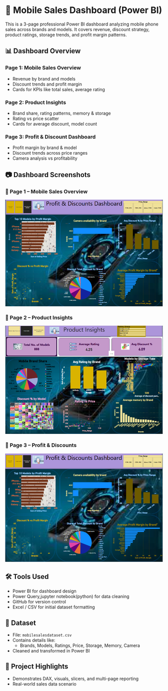 # 📱 Mobile Sales Dashboard (Power BI)

This is a 3-page professional Power BI dashboard analyzing mobile phone sales across brands and models. It covers revenue, discount strategy, product ratings, storage trends, and profit margin patterns.

 ## 📊 Dashboard Overview

### Page 1: Mobile Sales Overview
- Revenue by brand and models
- Discount trends and profit margin
- Cards for KPIs like total sales, average rating

### Page 2: Product Insights
- Brand share, rating patterns, memory & storage
- Rating vs price scatter
- Cards for average discount, model count

### Page 3: Profit & Discount Dashboard
- Profit margin by brand & model
- Discount trends across price ranges
- Camera analysis vs profitability

## 📷 Dashboard Screenshots

### 🔹 Page 1 – Mobile Sales Overview
![Page 1](screenshots/page1_overview.png)

### 🔹 Page 2 – Product Insights
![Page 2](screenshots/page2_insights.png)

### 🔹 Page 3 – Profit & Discounts
![Page 3](screenshots/page3_profit.png)

## 🛠️ Tools Used

- Power BI for dashboard design
- Power Query,jupyter notebook(python) for data cleaning
- GitHub for version control
- Excel / CSV for initial dataset formatting

## 📎 Dataset

- File: `mobilesalesdataset.csv`
- Contains details like:
  - Brands, Models, Ratings, Price, Storage, Memory, Camera
- Cleaned and transformed in Power BI

## 💼 Project Highlights

- Demonstrates DAX, visuals, slicers, and multi-page reporting
- Real-world sales data scenario


